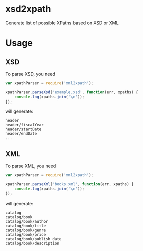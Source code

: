 # xsd2xpath
Generate list of possible XPaths based on XSD or XML

# Usage

## XSD 

To parse XSD, you need

```javascript
var xpathParser = require('xml2xpath');

xpathParser.parseXsd('example.xsd', function(err, xpaths) {
	console.log(xpaths.join('\n'));		
});

```
will generate:
```
header                                 
header/fiscalYear                      
header/startDate                       
header/endDate                         
...
```
## XML

To parse XML, you need

```javascript
var xpathParser = require('xml2xpath');

xpathParser.parseXml('books.xml', function(err, xpaths) {
	console.log(xpaths.join('\n'));		
});

```
will generate:
```
catalog                    
catalog/book               
catalog/book/author        
catalog/book/title         
catalog/book/genre         
catalog/book/price         
catalog/book/publish_date  
catalog/book/description
```
